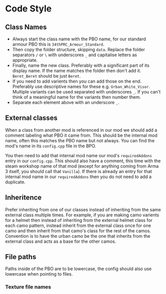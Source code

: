 # Code Style
## Class Names
* Always start the class name with the PBO name, for our standard armour PBO this is `34thPRC_Armour_Standard`.
* Then copy the folder structure, skipping `data`. Replace the folder separators `/` or `\` with underscores `_` and capitalise letters as appropriate.
* Finally, name the new class. Preferably with a significant part of its display name. If the name matches the folder then don't add it. `Beret_Beret` should be just `Beret`.
* If you need to add varients then you can add those on the end. Preferably use descriptive names for these e.g. `Urban_White_Visor`. Multiple variants can be used separated with underscores `_`. If you can't think of a meaningful name for the variants then number them.
* Separate each element above with an underscore `_`.

## External classes
When a class from another mod is referenced in our mod we should add a comment labeling what PBO it came from. This should be the internal mod name, often this matches the PBO name but not always. You can find the mod's name in its `config.cpp` file in the BPO.

You then need to add that internal mod name our mod's `requiredAddons` entry in our `config.cpp`. This should also have a comment, this time with the steam workshop name of that mod (except for anything coming from Arma 3 itself, you should call that `Vanilla`). If there is already an entry for that internal mod name in our `requiredAddons` then you do not need to add a duplicate.

## Inheritence
Prefer inheriting from one of our classes instead of inheriting from the same external class multiple times. For example, if you are making camo varients for a helmet then instead of inheriting from the external helmet class for each camo pattern, instead inherit from the external class once for one camo and then inherit from that camo's class for the rest of the camos. Convention is to have the urban camo be the one that inherits from the external class and acts as a base for the other camos. 

## File paths
Paths inside of the PBO are to be lowercase, the config should also use lowercase when pointing to files.

### Texture file names
